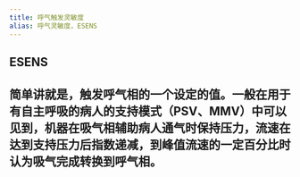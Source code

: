 ```yaml
---
title: 呼气触发灵敏度
alias: 呼气灵敏度，ESENS
---
```


## ESENS
## 简单讲就是，触发呼气相的一个设定的值。一般在用于有自主呼吸的病人的支持模式（PSV、MMV）中可以见到，机器在吸气相辅助病人通气时保持压力，流速在达到支持压力后指数递减，到峰值流速的一定百分比时认为吸气完成转换到呼气相。